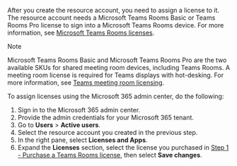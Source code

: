 
After you create the resource account, you need to assign a license to it. The resource account needs a Microsoft Teams Rooms Basic or Teams Rooms Pro license to sign into a Microsoft Teams Rooms device. For more information, see [Microsoft Teams Rooms licenses](../rooms/rooms-licensing.md).

> [!NOTE]
> Microsoft Teams Rooms Basic and Microsoft Teams Rooms Pro are the two available SKUs for shared meeting room devices, including Teams Rooms. A meeting room license is required for Teams displays with hot-desking. For more information, see [Teams meeting room licensing](/microsoftteams/rooms/rooms-licensing).

To assign licenses using the Microsoft 365 admin center, do the following:

1. Sign in to the Microsoft 365 admin center.
1. Provide the admin credentials for your Microsoft 365 tenant.
1. Go to **Users** > **Active users**.
1. Select the resource account you created in the previous step.
1. In the right pane, select **Licenses and Apps**.
1. Expand the **Licenses** section, select the license you purchased in [Step 1 - Purchase a Teams Rooms license](../hybrid-meetings-device-config-license.md), then select **Save changes**.
